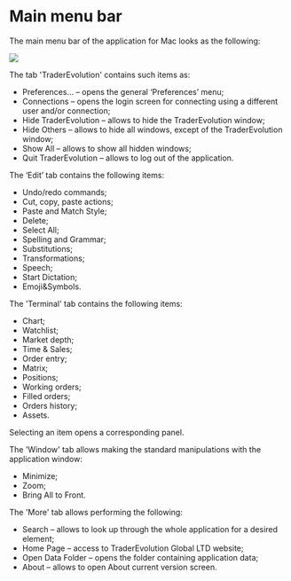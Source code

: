 # Main menu bar

The main menu bar of the application for Mac looks as the following:

![](../../../.gitbook/assets/menu-new.png)

The tab 'TraderEvolution' contains such items as:

* Preferences… – opens the general ‘Preferences’ menu;
* Connections – opens the login screen for connecting using a different user and/or connection;
* Hide TraderEvolution – allows to hide the TraderEvolution window;
* Hide Others – allows to hide all windows, except of the TraderEvolution window;
* Show All – allows to show all hidden windows;
* Quit TraderEvolution – allows to log out of the application.

The ‘Edit’ tab contains the following items:

* Undo/redo commands;
* Cut, copy, paste actions;
* Paste and Match Style;
* Delete;
* Select All;
* Spelling and Grammar;
* Substitutions;
* Transformations;
* Speech;
* Start Dictation;
* Emoji&Symbols.

The 'Terminal' tab contains the following items:

* Chart;
* Watchlist;
* Market depth;
* Time & Sales;
* Order entry;
* Matrix;
* Positions;
* Working orders;
* Filled orders;
* Orders history;
* Assets.

Selecting an item opens a corresponding panel.

The 'Window' tab allows making the standard manipulations with the application window:

* Minimize;
* Zoom;
* Bring All to Front.

The 'More' tab allows performing the following:

* Search – allows to look up through the whole application for a desired element;
* Home Page – access to TraderEvolution Global LTD website;
* Open Data Folder – opens the folder containing application data;
* About – allows to open About current version screen.

